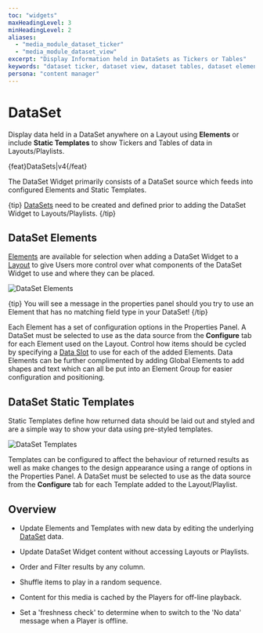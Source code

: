 ```yaml
---
toc: "widgets"
maxHeadingLevel: 3
minHeadingLevel: 2
aliases:
  - "media_module_dataset_ticker"
  - "media_module_dataset_view"
excerpt: "Display Information held in DataSets as Tickers or Tables"
keywords: "dataset ticker, dataset view, dataset tables, dataset elements, dataset templates"
persona: "content manager"
---
```


# DataSet

Display data held in a DataSet anywhere on a Layout using **Elements** or include **Static Templates** to show Tickers and Tables of data in Layouts/Playlists.

{feat}DataSets|v4{/feat}

The DataSet Widget primarily consists of a DataSet source which feeds into configured Elements and Static Templates.

{tip}
[DataSets](media_datasets.html) need to be created and defined prior to adding the DataSet Widget to Layouts/Playlists. 
{/tip}

## DataSet Elements

[Elements](layouts_editor#content-data-widgets-and-elements) are available for selection when adding a DataSet Widget to a [Layout](layouts_editor.html) to give Users more control over what components of the DataSet Widget to use and where they can be placed. 

![DataSet Elements](img/v4_media_module_dataset_elements.png)

{tip}
You will see a message in the properties panel should you try to use an Element that has no matching field type in your DataSet!
{/tip}

Each Element has a set of configuration options in the Properties Panel. A DataSet must be selected to use as the data source from the **Configure** tab for each Element used on the Layout. Control how items should be cycled by specifying a [Data Slot](layouts_editor.html#content-data-slots) to use for each of the added Elements. Data Elements can be further complimented by adding Global Elements to add shapes and text which can all be put into an Element Group for easier configuration and positioning.

## DataSet Static Templates

Static Templates define how returned data should be laid out and styled and are a simple way to show your data using pre-styled templates.

![DataSet Templates](img/v4_media_module_dataset_templates.png)



Templates can be configured to affect the behaviour of returned results as well as make changes to the design appearance using a range of options in the Properties Panel. A DataSet must be selected to use as the data source from the **Configure** tab for each Template added to the Layout/Playlist.

## Overview

- Update Elements and Templates with new data by editing the underlying [DataSet](media_datasets.html#content-adding-data-to-columns) data.
- Update DataSet Widget content without accessing Layouts or Playlists.
- Order and Filter results by any column.

- Shuffle items to play in a random sequence.
- Content for this media is cached by the Players for off-line playback.
- Set a 'freshness check' to determine when to switch to the 'No data' message when a Player is offline.





















